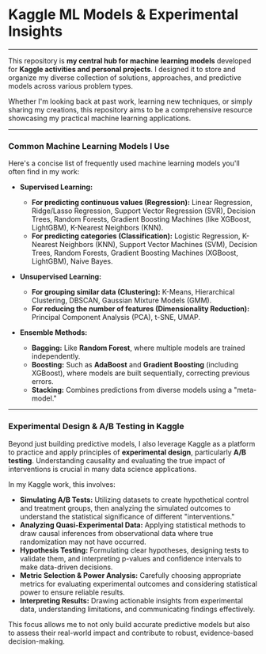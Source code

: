 # Kaggle ML Models & Experimental Insights

---

This repository is **my central hub for machine learning models** developed for **Kaggle activities and personal projects**. I designed it to store and organize my diverse collection of solutions, approaches, and predictive models across various problem types.

Whether I'm looking back at past work, learning new techniques, or simply sharing my creations, this repository aims to be a comprehensive resource showcasing my practical machine learning applications.

---

### Common Machine Learning Models I Use

Here's a concise list of frequently used machine learning models you'll often find in my work:

* **Supervised Learning:**
    * **For predicting continuous values (Regression):** Linear Regression, Ridge/Lasso Regression, Support Vector Regression (SVR), Decision Trees, Random Forests, Gradient Boosting Machines (like XGBoost, LightGBM), K-Nearest Neighbors (KNN).
    * **For predicting categories (Classification):** Logistic Regression, K-Nearest Neighbors (KNN), Support Vector Machines (SVM), Decision Trees, Random Forests, Gradient Boosting Machines (XGBoost, LightGBM), Naive Bayes.

* **Unsupervised Learning:**
    * **For grouping similar data (Clustering):** K-Means, Hierarchical Clustering, DBSCAN, Gaussian Mixture Models (GMM).
    * **For reducing the number of features (Dimensionality Reduction):** Principal Component Analysis (PCA), t-SNE, UMAP.

* **Ensemble Methods:**
    * **Bagging:** Like **Random Forest**, where multiple models are trained independently.
    * **Boosting:** Such as **AdaBoost** and **Gradient Boosting** (including XGBoost), where models are built sequentially, correcting previous errors.
    * **Stacking:** Combines predictions from diverse models using a "meta-model."

---

### Experimental Design & A/B Testing in Kaggle

Beyond just building predictive models, I also leverage Kaggle as a platform to practice and apply principles of **experimental design**, particularly **A/B testing**. Understanding causality and evaluating the true impact of interventions is crucial in many data science applications.

In my Kaggle work, this involves:

* **Simulating A/B Tests:** Utilizing datasets to create hypothetical control and treatment groups, then analyzing the simulated outcomes to understand the statistical significance of different "interventions."
* **Analyzing Quasi-Experimental Data:** Applying statistical methods to draw causal inferences from observational data where true randomization may not have occurred.
* **Hypothesis Testing:** Formulating clear hypotheses, designing tests to validate them, and interpreting p-values and confidence intervals to make data-driven decisions.
* **Metric Selection & Power Analysis:** Carefully choosing appropriate metrics for evaluating experimental outcomes and considering statistical power to ensure reliable results.
* **Interpreting Results:** Drawing actionable insights from experimental data, understanding limitations, and communicating findings effectively.

This focus allows me to not only build accurate predictive models but also to assess their real-world impact and contribute to robust, evidence-based decision-making.
